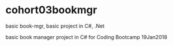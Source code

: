 # cohort03bookmgr
basic book-mgr, basic project in C#, .Net

basic book manager project in C# for Coding Bootcamp
19Jan2018
